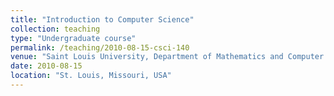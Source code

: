 ```yaml
---
title: "Introduction to Computer Science"
collection: teaching
type: "Undergraduate course"
permalink: /teaching/2010-08-15-csci-140
venue: "Saint Louis University, Department of Mathematics and Computer Science"
date: 2010-08-15
location: "St. Louis, Missouri, USA"
---
```


